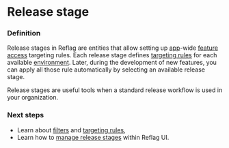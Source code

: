 # Release stage

### Definition

Release stages in Reflag are entities that allow setting up [app](app.md)-wide [feature access](feature.md#access) targeting rules. Each release stage defines [targeting rules](targeting-rules.md) for each available [environment](environment.md). Later, during the development of new features, you can apply all those rule automatically by selecting an available release stage.

Release stages are useful tools when a standard release workflow is used in your organization.

### Next steps

* Learn about [filters](filter.md) and [targeting rules](targeting-rules.md),
* Learn how to [manage release stages](broken-reference) within Reflag UI.


